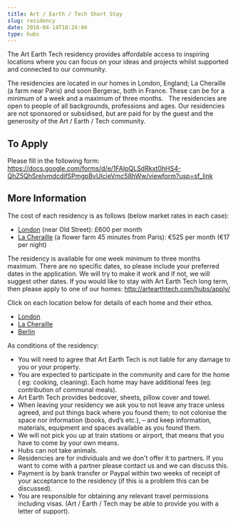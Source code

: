 ```yaml
---
title: Art / Earth / Tech Short Stay
slug: residency
date: 2016-04-14T18:24:04
type: hubs
---
```


The Art Earth Tech residency provides affordable access to inspiring locations where you can focus on your ideas and projects whilst supported and connected to our community.

The residencies are located in our homes in London, England; La Cheraille (a farm near Paris) and soon Bergerac, both in France. These can be for a minimum of a week and a maximum of three months.
 
The residencies are open to people of all backgrounds, professions and ages. Our residencies are not sponsored or subsidised, but are paid for by the guest and the generosity of the Art / Earth / Tech community.

## To Apply

Please fill in the following form: https://docs.google.com/forms/d/e/1FAIpQLSdRkxt0hHS4-QhZ5QhSrelvmdcdifSPmgpBvUIcieVmc58hWw/viewform?usp=sf_link

## More Information

The cost of each residency is as follows (below market rates in each case):

* <a href="/londonhub" target="_blank">London</a> (near Old Street): £600 per month
* <a href="/la-cheraille" target="_blank">La Cheraille</a> (a flower farm 45 minutes from Paris): €525 per month (€17 per night)

The residency is available for one week minimum to three months maximum. There are no specific dates, so please include your preferred dates in the application. We will try to make it work and if not, we will suggest other dates. If you would like to stay with Art Earth Tech long term, then please apply to one of our homes: http://artearthtech.com/hubs/apply/

Click on each location below for details of each home and their ethos.

* <a href="/londonhub" target="_blank">London</a>
* <a href="/la-cheraille" target="_blank">La Cheraille</a>
* <a href="/berlinhub" target="_blank">Berlin</a>

As conditions of the residency:  
- You will need to agree that Art Earth Tech is not liable for any damage to you or your property.    
- You are expected to participate in the community and care for the home ( eg: cooking, cleaning). Each home may have additional fees (eg: contribution of communal meals).    
- Art Earth Tech provides bedcover, sheets, pillow cover and towel.  
- When leaving your residency we ask you to not leave any trace unless agreed, and put things back where you found them; to not colonise the space nor information (books, dvd’s etc.), – and keep information, materials, equipment and spaces available as you found them.
- We will not pick you up at train stations or airport, that means that you have to come by your own means.  
- Hubs can not take animals.  
- Residencies are for individuals and we don't offer it to partners. If you want to come with a partner please contact us and we can discuss this.  
- Payment is by bank transfer or Paypal within two weeks of receipt of your acceptance to the residency (if this is a problem this can be discussed).  
- You are responsible for obtaining any relevant travel permissions including visas. (Art / Earth / Tech may be able to provide you with a letter of support).  


